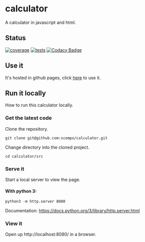 # calculator


A calculator in javascript and html.

## Status

[![coverage](https://codecov.io/gh/scompo/calculator/branch/main/graph/badge.svg)](https://codecov.io/gh/scompo/calculator)
[![tests](https://github.com/scompo/calculator/workflows/Node.js%20CI/badge.svg)](https://github.com/scompo/calculator/actions?query=workflow%3A%22Node.js+CI%22)
[![Codacy Badge](https://api.codacy.com/project/badge/Grade/346013dcc92a49009a77fd4f3482898c)](https://app.codacy.com/gh/scompo/calculator?utm_source=github.com&utm_medium=referral&utm_content=scompo/calculator&utm_campaign=Badge_Grade_Settings)

## Use it

It's hosted in github pages, click [here](https://scompo.github.io/calculator/) to use it.

## Run it locally

How to run this calculator locally.

### Get the latest code

Clone the repository.

    git clone git@github.com:scompo/calculator.git

Change directory into the cloned project.

    cd calculator/src

### Serve it

Start a local server to view the page.

#### With python 3:

    python3 -m http.server 8080

Documentation: https://docs.python.org/3/library/http.server.html

### View it

Open up http://localhost:8080/ in a browser.
